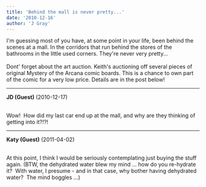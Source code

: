 ```yaml
---
title: 'Behind the mall is never pretty...'
date: '2010-12-16'
author: 'J Gray'
---
```


I'm guessing most of you have, at some point in your life, been behind the scenes at a mall. In the corridors that run behind the stores of the bathrooms in the little used corners. They're never very pretty...<br><br>Dont' forget about the art auction. Keith's auctioning off several pieces of original Mystery of the Arcana comic boards. This is a chance to own part of the comic for a very low price. Details are in the post below!<br>

---
**JD (Guest)** (2010-12-17)

<br> Wow!&nbsp; How did my last car end up at the mall, and why are they thinking of getting into it?!?!<br>

---
**Katy (Guest)** (2011-04-02)

<br> At this point, I think I would be seriously contemplating just buying the stuff again. (BTW, the dehydrated water blew my mind ... how do you re-hydrate it? &nbsp;With water, I presume - and in that case, why bother having dehydrated water? &nbsp;The mind boggles ...)

